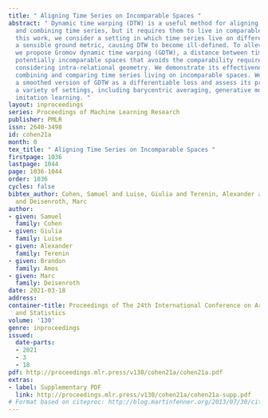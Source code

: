 ```yaml
---
title: " Aligning Time Series on Incomparable Spaces "
abstract: " Dynamic time warping (DTW) is a useful method for aligning, comparing
  and combining time series, but it requires them to live in comparable spaces. In
  this work, we consider a setting in which time series live on different spaces without
  a sensible ground metric, causing DTW to become ill-defined. To alleviate this,
  we propose Gromov dynamic time warping (GDTW), a distance between time series on
  potentially incomparable spaces that avoids the comparability requirement by instead
  considering intra-relational geometry. We demonstrate its effectiveness at aligning,
  combining and comparing time series living on incomparable spaces. We further propose
  a smoothed version of GDTW as a differentiable loss and assess its properties in
  a variety of settings, including barycentric averaging, generative modeling and
  imitation learning. "
layout: inproceedings
series: Proceedings of Machine Learning Research
publisher: PMLR
issn: 2640-3498
id: cohen21a
month: 0
tex_title: " Aligning Time Series on Incomparable Spaces "
firstpage: 1036
lastpage: 1044
page: 1036-1044
order: 1036
cycles: false
bibtex_author: Cohen, Samuel and Luise, Giulia and Terenin, Alexander and Amos, Brandon
  and Deisenroth, Marc
author:
- given: Samuel
  family: Cohen
- given: Giulia
  family: Luise
- given: Alexander
  family: Terenin
- given: Brandon
  family: Amos
- given: Marc
  family: Deisenroth
date: 2021-03-18
address:
container-title: Proceedings of The 24th International Conference on Artificial Intelligence
  and Statistics
volume: '130'
genre: inproceedings
issued:
  date-parts:
  - 2021
  - 3
  - 18
pdf: http://proceedings.mlr.press/v130/cohen21a/cohen21a.pdf
extras:
- label: Supplementary PDF
  link: http://proceedings.mlr.press/v130/cohen21a/cohen21a-supp.pdf
# Format based on citeproc: http://blog.martinfenner.org/2013/07/30/citeproc-yaml-for-bibliographies/
---
```

